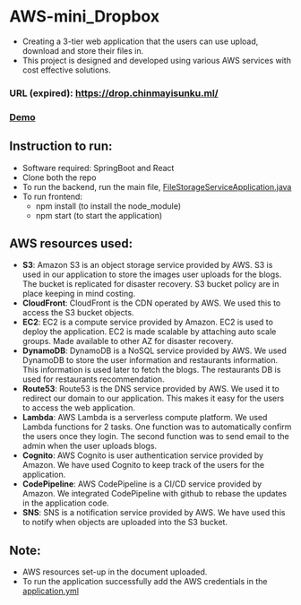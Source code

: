 # AWS-mini_Dropbox
- Creating a 3-tier web application that the users can use upload, download and store their files in.
- This project is designed and developed using various AWS services with cost effective solutions. 

### URL (expired): https://drop.chinmayisunku.ml/
### [Demo](https://drive.google.com/file/d/1gNGw1dDhrfeIpnDEJG2EdrAhVGk_2FI4/view?usp=share_link)

## Instruction to run:
- Software required: SpringBoot and React
- Clone both the repo 
- To run the backend, run the main file, [FileStorageServiceApplication.java ](https://github.com/chisunku/AWS-mini_Dropbox/blob/main/backend/src/main/java/com/example/dropbox/FileStorageServiceApplication.java) 
- To run frontend:
  - npm install (to install the node_module)
  - npm start (to start the application)

## AWS resources used:
- **S3**: Amazon S3 is an object storage service provided by AWS. S3 is used in our application to store the images user uploads for the blogs. The bucket is replicated for disaster recovery. S3 bucket policy are in place keeping in mind costing.
- **CloudFront**: CloudFront is the CDN operated by AWS. We used this to access the S3 bucket objects.
- **EC2**: EC2 is a compute service provided by Amazon. EC2 is used to deploy the application. EC2 is made scalable by attaching auto scale groups. Made available to other AZ for disaster recovery.
- **DynamoDB**: DynamoDB is a NoSQL service provided by AWS. We used DynamoDB to store the user information and restaurants information. This information is used later to fetch the blogs. The restaurants DB is used for restaurants recommendation.
- **Route53**: Route53 is the DNS service provided by AWS. We used it to redirect our domain to our application. This makes it easy for the users to access the web application.
- **Lambda**: AWS Lambda is a serverless compute platform. We used Lambda functions for 2 tasks. One function was to automatically confirm the users once they login. The second function was to send email to the admin when the user uploads blogs.
- **Cognito**: AWS Cognito is user authentication service provided by Amazon. We have used Cognito to keep track of the users for the application.
- **CodePipeline**: AWS CodePipeline is a CI/CD service provided by Amazon. We integrated CodePipeline with github to rebase the updates in the application code.
- **SNS**: SNS is a notification service provided by AWS. We have used this to notify when objects are uploaded into the S3 bucket.

## Note: 
- AWS resources set-up in the document uploaded. 
- To run the application successfully add the AWS credentials in the [application.yml](https://github.com/chisunku/AWS-mini_Dropbox/blob/main/backend/src/main/resources/application.yml)
